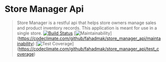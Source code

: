 # Store Manager Api
> Store Manager is a restful api that helps store owners manage sales and product inventory records. 
This application is meant for use in a single store.
[![Build Status](https://travis-ci.org/fahadmak/store_manager_api.svg?branch=develop)](https://travis-ci.org/fahadmak/store_manager_api)
[![Maintainability](https://api.codeclimate.com/v1/badges/6b72aeef25fc7604088b/maintainability)]
(https://codeclimate.com/github/fahadmak/store_manager_api/maintainability)
[![Test Coverage](https://api.codeclimate.com/v1/badges/6b72aeef25fc7604088b/test_coverage)]
(https://codeclimate.com/github/fahadmak/store_manager_api/test_coverage)
